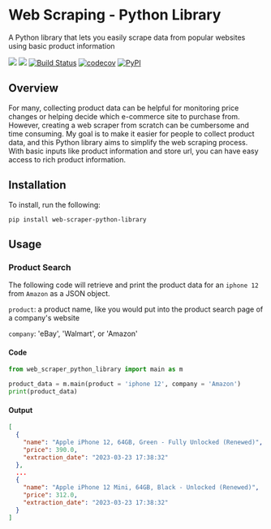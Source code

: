 # Web Scraping - Python Library

A Python library that lets you easily scrape data from popular websites using basic product information

[![](https://img.shields.io/badge/license-MIT-green)](https://opensource.org/license/mit-0/)
[![](https://img.shields.io/github/issues/keirkeenan/web-scraper-python-library)](https://github.com/keirkeenan/web-scraper-python-library/issues)
[![Build Status](https://github.com/keirkeenan/web-scraper-python-library/actions/workflows/build.yml/badge.svg)](https://github.com/keirkeenan/web-scraper-python-library/actions/workflows/build.yml)
[![codecov](https://codecov.io/gh/keirkeenan/web-scraper-python-library/branch/main/graph/badge.svg)](https://codecov.io/gh/keirkeenan/web-scraper-python-library)
[![PyPI](https://img.shields.io/pypi/v/web-scraper-python-library)](https://pypi.org/project/web-scraper-python-library/)

## Overview

For many, collecting product data can be helpful for monitoring price changes or helping decide which e-commerce site to purchase from. However, creating a web scraper from scratch can be cumbersome and time consuming. My goal is to make it easier for people to collect product data, and this Python library aims to simplify the web scraping process. With basic inputs like product information and store url, you can have easy access to rich product information.

## Installation

To install, run the following:

```
pip install web-scraper-python-library
```

## Usage

### Product Search

The following code will retrieve and print the product data for an `iphone 12` from `Amazon` as a JSON object.

`product`: a product name, like you would put into the product search page of a company's website

`company`: 'eBay', 'Walmart', or 'Amazon'

#### Code

```python
from web_scraper_python_library import main as m

product_data = m.main(product = 'iphone 12', company = 'Amazon')
print(product_data)
```

#### Output

```json
[
  {
    "name": "Apple iPhone 12, 64GB, Green - Fully Unlocked (Renewed)",
    "price": 390.0,
    "extraction_date": "2023-03-23 17:38:32"
  },
  ...
  {
    "name": "Apple iPhone 12 Mini, 64GB, Black - Unlocked (Renewed)",
    "price": 312.0,
    "extraction_date": "2023-03-23 17:38:32"
  }
]
```
